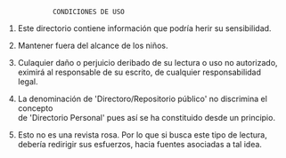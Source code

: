 
                CONDICIONES DE USO

  1. Este directorio contiene información que podría herir su sensibilidad.  

  2. Mantener fuera del alcance de los niños.  

  3. Culaquier daño o perjuicio deribado de su lectura o uso no autorizado,  
     eximirá al responsable de su escrito, de cualquier responsabilidad  
     legal.  

  4. La denominación de 'Directoro/Repositorio público' no discrimina el concepto  
     de 'Directorio Personal' pues así se ha constituido desde un principio.  
  
  5. Esto no es una revista rosa. Por lo que si busca este tipo de lectura,  
     debería redirigir sus esfuerzos, hacia fuentes asociadas a tal idea.  

